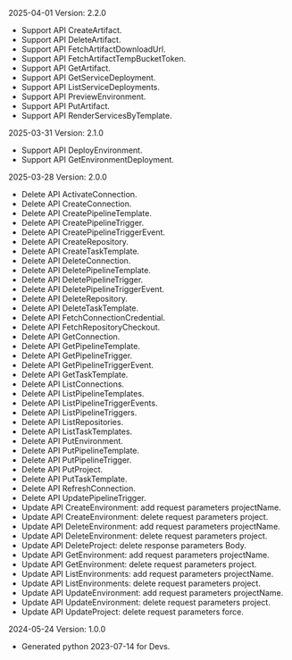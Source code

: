2025-04-01 Version: 2.2.0
- Support API CreateArtifact.
- Support API DeleteArtifact.
- Support API FetchArtifactDownloadUrl.
- Support API FetchArtifactTempBucketToken.
- Support API GetArtifact.
- Support API GetServiceDeployment.
- Support API ListServiceDeployments.
- Support API PreviewEnvironment.
- Support API PutArtifact.
- Support API RenderServicesByTemplate.


2025-03-31 Version: 2.1.0
- Support API DeployEnvironment.
- Support API GetEnvironmentDeployment.


2025-03-28 Version: 2.0.0
- Delete API ActivateConnection.
- Delete API CreateConnection.
- Delete API CreatePipelineTemplate.
- Delete API CreatePipelineTrigger.
- Delete API CreatePipelineTriggerEvent.
- Delete API CreateRepository.
- Delete API CreateTaskTemplate.
- Delete API DeleteConnection.
- Delete API DeletePipelineTemplate.
- Delete API DeletePipelineTrigger.
- Delete API DeletePipelineTriggerEvent.
- Delete API DeleteRepository.
- Delete API DeleteTaskTemplate.
- Delete API FetchConnectionCredential.
- Delete API FetchRepositoryCheckout.
- Delete API GetConnection.
- Delete API GetPipelineTemplate.
- Delete API GetPipelineTrigger.
- Delete API GetPipelineTriggerEvent.
- Delete API GetTaskTemplate.
- Delete API ListConnections.
- Delete API ListPipelineTemplates.
- Delete API ListPipelineTriggerEvents.
- Delete API ListPipelineTriggers.
- Delete API ListRepositories.
- Delete API ListTaskTemplates.
- Delete API PutEnvironment.
- Delete API PutPipelineTemplate.
- Delete API PutPipelineTrigger.
- Delete API PutProject.
- Delete API PutTaskTemplate.
- Delete API RefreshConnection.
- Delete API UpdatePipelineTrigger.
- Update API CreateEnvironment: add request parameters projectName.
- Update API CreateEnvironment: delete request parameters project.
- Update API DeleteEnvironment: add request parameters projectName.
- Update API DeleteEnvironment: delete request parameters project.
- Update API DeleteProject: delete response parameters Body.
- Update API GetEnvironment: add request parameters projectName.
- Update API GetEnvironment: delete request parameters project.
- Update API ListEnvironments: add request parameters projectName.
- Update API ListEnvironments: delete request parameters project.
- Update API UpdateEnvironment: add request parameters projectName.
- Update API UpdateEnvironment: delete request parameters project.
- Update API UpdateProject: delete request parameters force.


2024-05-24 Version: 1.0.0
- Generated python 2023-07-14 for Devs.

